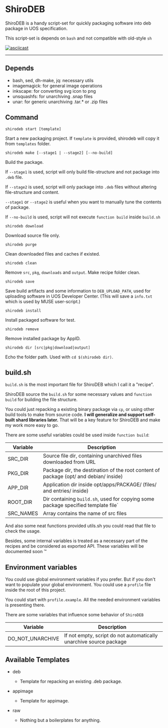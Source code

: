 # ShiroDEB

ShiroDEB is a handy script-set for quickly packaging software into deb package in UOS specification.

This script-set is depends on `bash` and not compatible with old-style `sh`

[![asciicast](https://asciinema.org/a/0BKyGaKRv97FZQS2qMKTtxQAC.svg)](https://asciinema.org/a/0BKyGaKRv97FZQS2qMKTtxQAC)

---

## Depends

* bash, sed, dh-make, jq: necessary utils
* imagemagick: for general image operations
* inkscape: for converting svg icon to png
* unsquashfs: for unarchiving .snap files
* unar: for generic unarchiving .tar.* or .zip files

## Command

`shirodeb start [template]`

Start a new packaging project. If `template` is provided, shirodeb will copy it from `templates` folder.

`shirodeb make [--stage1 | --stage2] [--no-build]`

Build the package.

If `--stage1` is used, script will only build file-structure and not package into `.deb` file.

If `--stage2` is used, script will only package into `.deb` files without altering file-structure and content.

`--stage1` or `--stage2` is useful when you want to manually tune the contents of package.

If `--no-build` is used, script will not execute `function build` inside `build.sh`


`shirodeb download`

Download source file only.

`shirodeb purge`

Clean downloaded files and caches if existed.

`shirodeb clean`

Remove `src`, `pkg`, `downloads` and `output`. Make recipe folder clean.

`shirodeb save`

Save build artifacts and some information to `DEB_UPLOAD_PATH`, used for uploading software in UOS Developer Center. (This will save a `info.txt` which is used by MUSE user-script.)

`shirodeb install`

Install packaged software for test.

`shirodeb remove`

Remove installed package by AppID.

`shirodeb dir [src|pkg|download|output]`

Echo the folder path. Used with `cd $(shirodeb dir)`.

## build.sh

`build.sh` is the most important file for ShiroDEB which I call it a "recipe".

ShiroDEB source the `build.sh` for some necessary values and `function build` for building the file structure.

You could just repacking a existing binary package via `cp`, or using other build tools to make from source code. **I will generalize and support self-built shard libraries later.** That will be a key feature for ShiroDEB and make my work more easy to go.

There are some useful variables could be used inside `function build`:

|Variable|Description|
|--------|-----------|
| SRC_DIR | Source file dir, containing unarchived files downloaded from URL |
| PKG_DIR | Package dir, the destination of the root content of package (opt/ and debian/ inside) |
| APP_DIR | Application dir inside opt/apps/PACKAGE/ (files/ and entries/ inside) |
| ROOT_DIR | Dir containing `build.sh`, used for copying some package specified template file` |
| SRC_NAMES | Array contains the name of src files  |

And also some neat functions provided utils.sh you could read that file to check the usage.

Besides, some internal variables is treated as a necessary part of the recipes and be considered as exported API. These variables will be documented soon :tm:

## Environment variables

You could use global environment variables if you prefer. But if you don't want to populate your global environment. You could use a `profile` file inside the root of this project.

You could start with `profile.example`. All the needed environment variables is presenting there.

There are some variables that influence some behavior of `ShiroDEB`

|Variable|Description|
|--------|-----------|
|DO_NOT_UNARCHIVE|If not empty, script do not automatically unarchive source package|

## Available Templates

* deb
  * Template for repacking an existing .deb package.

* appimage
  * Template for appimage.

* raw
  * Nothing but a boilerplates for anything.
